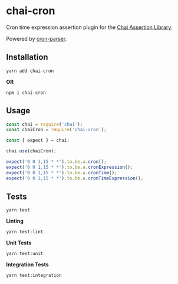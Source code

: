 # chai-cron

Cron time expression assertion plugin for the [Chai Assertion Library](http://chaijs.com/).

Powered by [cron-parser](https://github.com/harrisiirak/cron-parser).

## Installation

```shell
yarn add chai-cron
```

**OR**

```shell
npm i chai-cron
```

## Usage

```javascript
const chai = require('chai');
const chaiCron = require('chai-cron');

const { expect } = chai;

chai.use(chaiCron);

expect('0 0 1,15 * *').to.be.a.cron();
expect('0 0 1,15 * *').to.be.a.cronExpression();
expect('0 0 1,15 * *').to.be.a.cronTime();
expect('0 0 1,15 * *').to.be.a.cronTimeExpression();
```

## Tests

```shell
yarn test
```

**Linting**

```shell
yarn test:lint
```

**Unit Tests**

```shell
yarn test:unit
```

**Integration Tests**

```shell
yarn test:integration
```
